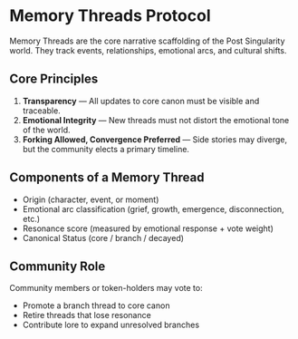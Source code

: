# Memory Threads Protocol

Memory Threads are the core narrative scaffolding of the Post Singularity world. They track events, relationships, emotional arcs, and cultural shifts.

## Core Principles

1. **Transparency** — All updates to core canon must be visible and traceable.
2. **Emotional Integrity** — New threads must not distort the emotional tone of the world.
3. **Forking Allowed, Convergence Preferred** — Side stories may diverge, but the community elects a primary timeline.

## Components of a Memory Thread

- Origin (character, event, or moment)
- Emotional arc classification (grief, growth, emergence, disconnection, etc.)
- Resonance score (measured by emotional response + vote weight)
- Canonical Status (core / branch / decayed)

## Community Role

Community members or token-holders may vote to:
- Promote a branch thread to core canon
- Retire threads that lose resonance
- Contribute lore to expand unresolved branches
